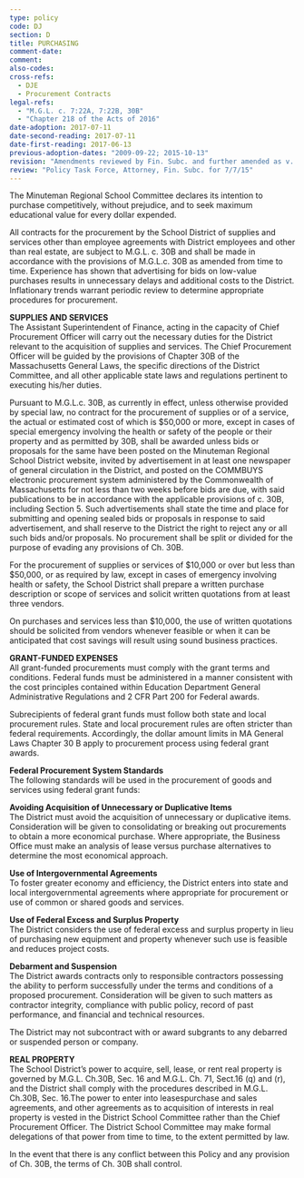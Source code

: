 ```yaml
---
type: policy
code: DJ
section: D
title: PURCHASING
comment-date:
comment:
also-codes:
cross-refs:
  - DJE
  - Procurement Contracts
legal-refs:
  - "M.G.L. c. 7:22A, 7:22B, 30B"
  - "Chapter 218 of the Acts of 2016"
date-adoption: 2017-07-11
date-second-reading: 2017-07-11
date-first-reading: 2017-06-13
previous-adoption-dates: "2009-09-22; 2015-10-13"
revision: "Amendments reviewed by Fin. Subc. and further amended as v. 2 3/28/17; Policy Task Force v. 3 3.31.17; rev. KM as v. 4  5/25/17; rev. as v. 5 by Fin. Subc. and Policy Task Force 5/30/17"
review: "Policy Task Force, Attorney, Fin. Subc. for 7/7/15"
---
```


The Minuteman Regional School Committee declares its intention to purchase competitively, without prejudice, and to seek maximum educational value for every dollar expended.

All contracts for the procurement by the School District of supplies and services other than employee agreements with District employees and other than real estate, are subject to M.G.L. c. 30B and shall be made in accordance with the provisions of M.G.L.c. 30B as amended from time to time.  Experience has shown that advertising for bids on low-value purchases results in unnecessary delays and additional costs to the District.  Inflationary trends warrant periodic review to determine appropriate procedures for procurement.


**SUPPLIES AND SERVICES**   
The Assistant Superintendent of Finance, acting in the capacity of Chief Procurement Officer will carry out the necessary duties for the District relevant to the acquisition of supplies and services.  The Chief Procurement Officer will be guided by the provisions of Chapter 30B of the Massachusetts General Laws, the specific directions of the District Committee, and all other applicable state laws and regulations pertinent to executing his/her duties.

Pursuant to M.G.L.c. 30B, as currently in effect, unless otherwise provided by special law, no contract for the procurement of supplies or of a service, the actual or estimated cost of which is $50,000 or more, except in cases of special emergency involving the health or safety of the people or their property and as permitted by 30B, shall be awarded unless bids or proposals for the same have been posted on the Minuteman Regional School District website, invited by advertisement in at least one newspaper of general circulation in the District, and posted on the COMMBUYS electronic procurement system  administered by the Commonwealth of Massachusetts  for not less than two weeks before bids are due, with  said publications to be in accordance with the applicable provisions of c. 30B, including Section 5.  Such advertisements shall state the time and place for submitting and opening sealed bids or proposals in response to said advertisement, and shall reserve to the District the right to reject any or all such bids and/or proposals.  No procurement shall be split or divided for the purpose of evading any provisions of Ch. 30B. 

For the procurement of supplies or services of $10,000 or over but less than  $50,000, or as required by law, except in cases of emergency involving health or safety, the School District shall prepare a written purchase description or scope of services and solicit written quotations from at least three vendors.  

On purchases and services less than $10,000, the use of written quotations should be solicited from vendors whenever feasible or when it can be anticipated that cost savings will result using sound business practices.


**GRANT-FUNDED EXPENSES**   
All grant-funded procurements must comply with the grant terms and conditions.  Federal funds must be administered in a manner consistent with the cost principles contained within Education Department General Administrative Regulations and 2 CFR Part 200 for Federal awards. 

Subrecipients of federal grant funds must follow both state and local procurement rules. State and local procurement rules are often stricter than federal requirements. Accordingly, the dollar amount limits in MA General Laws Chapter 30 B apply to procurement process using federal grant awards.

**Federal Procurement System Standards**   
The following standards will be used in the procurement of goods and services using federal grant funds:

**Avoiding Acquisition of Unnecessary or Duplicative Items**   
The District must avoid the acquisition of unnecessary or duplicative items. Consideration will be  given to consolidating or breaking out procurements to obtain a more economical purchase.  Where appropriate, the Business Office must make an analysis of lease versus purchase alternatives to determine the most economical approach.  

**Use of Intergovernmental Agreements**   
To foster greater economy and efficiency, the District enters into state and local intergovernmental agreements where appropriate for procurement or use of common or shared goods and services. 

**Use of Federal Excess and Surplus Property**    
The District considers the use of federal excess and surplus property in lieu of purchasing new equipment and property whenever such use is feasible and reduces project costs. 

**Debarment and Suspension**   
The District awards contracts only to responsible contractors possessing the ability to perform successfully under the terms and conditions of a proposed procurement. Consideration will be given to such matters as contractor integrity, compliance with public policy, record of past performance, and financial and technical resources. 

The District may not subcontract with or award subgrants to any debarred or suspended  person or company. 

**REAL PROPERTY**    
The School District’s power to acquire, sell, lease, or rent real property is governed by M.G.L. Ch.30B, Sec. 16 and M.G.L. Ch. 71, Sect.16 (q) and (r), and the District shall comply with the procedures described in M.G.L. Ch.30B, Sec. 16.The power to enter into leasespurchase and sales agreements, and other agreements as to acquisition of interests in real property is vested in the District School Committee rather than the Chief Procurement Officer.  The District School Committee may make formal delegations of that power from time to time, to the extent permitted by law.      

In the event that there is any conflict between this Policy and any provision of Ch. 30B, the terms of Ch. 30B shall control.  


